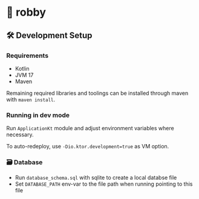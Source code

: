 # 🤖 robby

## 🛠 Development Setup

### Requirements

* Kotlin
* JVM 17
* Maven

Remaining required libraries and toolings can be installed through maven with `maven install`.

### Running in dev mode

Run `ApplicationKt` module and adjust environment variables where necessary.

To auto-redeploy, use `-Dio.ktor.development=true` as VM option.

### 🗃 Database

* Run `database_schema.sql` with sqlite to create a local databse file
* Set `DATABASE_PATH` env-var to the file path when running pointing to this file
